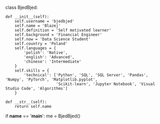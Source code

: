 class BjedBjed:

    def __init__(self):
        self.username = 'bjedbjed'
        self.name = 'Blazej'
        self.definition = 'Self motivated learner'
        self.background = 'Financial Engineer' 
        self.now = 'Data Science Student'
        self.country = 'Poland'
        self.languages = {
            'polish': 'Native',
            'english': 'Advanced',
            'chinese': 'Intermediate'
        }
        self.skills = {
            'technical': ['Python', 'SQL', 'SQL Server', 'Pandas', 'Numpy', 'PyTorch', 'Matplotlib.pyplot',
                          'Scikit-learn', 'Jupyter Notebook', 'Visual Studio Code', 'Algorithms']
        }

    def __str__(self):
        return self.name

if __name__ == '__main__':
    me = BjedBjed()
